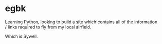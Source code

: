 # egbk
Learning Python, looking to build a site which contains all of the information / links required to fly from my local airfield.

Which is Sywell.  